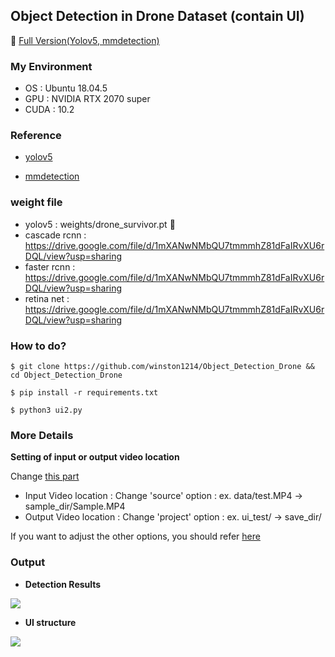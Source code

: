 ## Object Detection in Drone Dataset (contain UI)

🎁 <a href='https://github.com/AICT-CVAI/Object-Detection-Drone'>Full Version(Yolov5, mmdetection)</a>

### My Environment
- OS : Ubuntu 18.04.5
- GPU : NVIDIA RTX 2070 super
- CUDA : 10.2

### Reference
- <a href='https://github.com/ultralytics/yolov5'>yolov5</a>

- <a href='https://github.com/open-mmlab/mmdetection'>mmdetection</a>



### weight file

- yolov5 : weights/drone_survivor.pt 🥇
- cascade rcnn : https://drive.google.com/file/d/1mXANwNMbQU7tmmmhZ81dFaIRvXU6rDQL/view?usp=sharing
- faster rcnn : https://drive.google.com/file/d/1mXANwNMbQU7tmmmhZ81dFaIRvXU6rDQL/view?usp=sharing
- retina net : https://drive.google.com/file/d/1mXANwNMbQU7tmmmhZ81dFaIRvXU6rDQL/view?usp=sharing


### How to do?

```
$ git clone https://github.com/winston1214/Object_Detection_Drone && cd Object_Detection_Drone
```
```
$ pip install -r requirements.txt
```
```
$ python3 ui2.py
```

### More Details

**Setting of input or output video location**

 Change <a href='https://github.com/winston1214/Object_Detection_Drone/blob/be4c2cf414967539286af7a284015500cf57946f/ui2.py#L63'>this part</a>
  - Input Video location : Change 'source' option :   ex. data/test.MP4 -> sample_dir/Sample.MP4
  - Output Video location : Change 'project' option :   ex. ui_test/ -> save_dir/

If you want to adjust the other options, you should refer <a href='https://github.com/winston1214/Object_Detection_Drone/blob/be4c2cf414967539286af7a284015500cf57946f/detect.py#L154'>here</a>

### Output

- **Detection Results**

<img src='https://user-images.githubusercontent.com/47775179/111962407-9a1c3700-8b35-11eb-9ed4-a3bdb1f0abb6.png'></src>


- **UI structure**

<img src='https://user-images.githubusercontent.com/47775179/111962311-82dd4980-8b35-11eb-9487-14093fe78982.png'></img>


